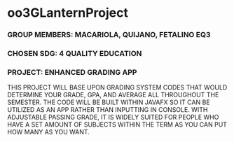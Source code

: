 # oo3GLanternProject

### GROUP MEMBERS: MACARIOLA, QUIJANO, FETALINO EQ3
### CHOSEN SDG: 4 QUALITY EDUCATION
### PROJECT: ENHANCED GRADING APP

THIS PROJECT WILL BASE UPON GRADING SYSTEM CODES THAT WOULD DETERMINE YOUR GRADE, GPA, AND AVERAGE ALL THROUGHOUT THE SEMESTER. THE CODE WILL BE BUILT WITHIN JAVAFX SO IT CAN BE UTILIZED AS AN APP RATHER THAN INPUTTING IN CONSOLE.  WITH ADJUSTABLE PASSING GRADE, IT IS WIDELY SUITED FOR PEOPLE WHO HAVE A SET AMOUNT OF SUBJECTS WITHIN THE TERM AS YOU CAN PUT HOW MANY AS YOU WANT.
